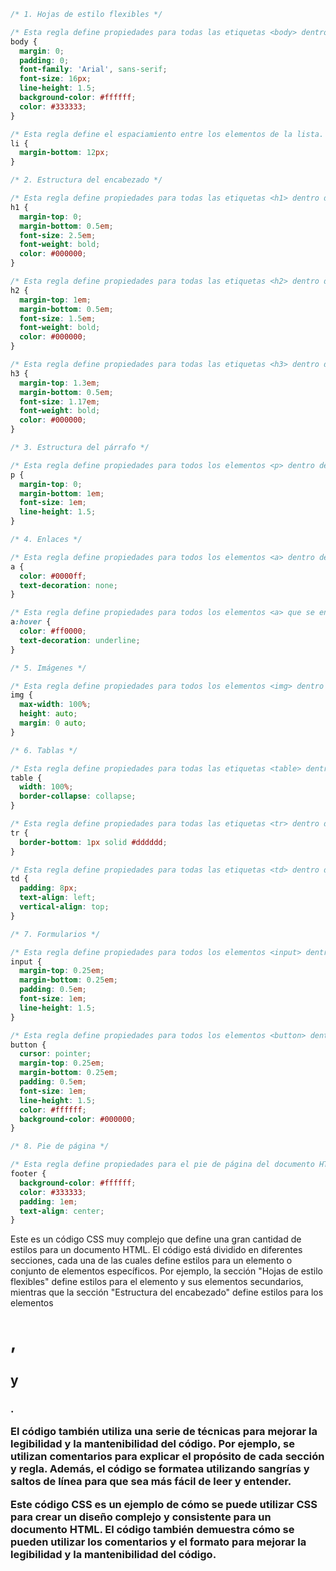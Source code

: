 ```CSS
/* 1. Hojas de estilo flexibles */

/* Esta regla define propiedades para todas las etiquetas <body> dentro del documento HTML. */
body {
  margin: 0;
  padding: 0;
  font-family: 'Arial', sans-serif;
  font-size: 16px;
  line-height: 1.5;
  background-color: #ffffff;
  color: #333333;
}

/* Esta regla define el espaciamiento entre los elementos de la lista. */
li {
  margin-bottom: 12px;
}

/* 2. Estructura del encabezado */

/* Esta regla define propiedades para todas las etiquetas <h1> dentro del documento HTML. */
h1 {
  margin-top: 0;
  margin-bottom: 0.5em;
  font-size: 2.5em;
  font-weight: bold;
  color: #000000;
}

/* Esta regla define propiedades para todas las etiquetas <h2> dentro del documento HTML. */
h2 {
  margin-top: 1em;
  margin-bottom: 0.5em;
  font-size: 1.5em;
  font-weight: bold;
  color: #000000;
}

/* Esta regla define propiedades para todas las etiquetas <h3> dentro del documento HTML. */
h3 {
  margin-top: 1.3em;
  margin-bottom: 0.5em;
  font-size: 1.17em;
  font-weight: bold;
  color: #000000;
}

/* 3. Estructura del párrafo */

/* Esta regla define propiedades para todos los elementos <p> dentro del documento HTML. */
p {
  margin-top: 0;
  margin-bottom: 1em;
  font-size: 1em;
  line-height: 1.5;
}

/* 4. Enlaces */

/* Esta regla define propiedades para todos los elementos <a> dentro del documento HTML. */
a {
  color: #0000ff;
  text-decoration: none;
}

/* Esta regla define propiedades para todos los elementos <a> que se encuentran en estado :hover. */
a:hover {
  color: #ff0000;
  text-decoration: underline;
}

/* 5. Imágenes */

/* Esta regla define propiedades para todos los elementos <img> dentro del documento HTML. */
img {
  max-width: 100%;
  height: auto;
  margin: 0 auto;
}

/* 6. Tablas */

/* Esta regla define propiedades para todas las etiquetas <table> dentro del documento HTML. */
table {
  width: 100%;
  border-collapse: collapse;
}

/* Esta regla define propiedades para todas las etiquetas <tr> dentro del documento HTML. */
tr {
  border-bottom: 1px solid #dddddd;
}

/* Esta regla define propiedades para todas las etiquetas <td> dentro del documento HTML. */
td {
  padding: 8px;
  text-align: left;
  vertical-align: top;
}

/* 7. Formularios */

/* Esta regla define propiedades para todos los elementos <input> dentro del documento HTML. */
input {
  margin-top: 0.25em;
  margin-bottom: 0.25em;
  padding: 0.5em;
  font-size: 1em;
  line-height: 1.5;
}

/* Esta regla define propiedades para todos los elementos <button> dentro del documento HTML. */
button {
  cursor: pointer;
  margin-top: 0.25em;
  margin-bottom: 0.25em;
  padding: 0.5em;
  font-size: 1em;
  line-height: 1.5;
  color: #ffffff;
  background-color: #000000;
}

/* 8. Pie de página */

/* Esta regla define propiedades para el pie de página del documento HTML. */
footer {
  background-color: #ffffff;
  color: #333333;
  padding: 1em;
  text-align: center;
}
```

Este es un código CSS muy complejo que define una gran cantidad de estilos para un documento HTML. El código está dividido en diferentes secciones, cada una de las cuales define estilos para un elemento o conjunto de elementos específicos. Por ejemplo, la sección "Hojas de estilo flexibles" define estilos para el elemento <body> y sus elementos secundarios, mientras que la sección "Estructura del encabezado" define estilos para los elementos <h1>, <h2> y <h3>.

El código también utiliza una serie de técnicas para mejorar la legibilidad y la mantenibilidad del código. Por ejemplo, se utilizan comentarios para explicar el propósito de cada sección y regla. Además, el código se formatea utilizando sangrías y saltos de línea para que sea más fácil de leer y entender.

Este código CSS es un ejemplo de cómo se puede utilizar CSS para crear un diseño complejo y consistente para un documento HTML. El código también demuestra cómo se pueden utilizar los comentarios y el formato para mejorar la legibilidad y la mantenibilidad del código.